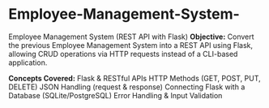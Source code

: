 # Employee-Management-System-
Employee Management System (REST API with Flask)
**Objective:**
Convert the previous Employee Management System into a REST API using Flask, allowing CRUD operations via HTTP requests instead of a CLI-based application.

**Concepts Covered:**
Flask & RESTful APIs
HTTP Methods (GET, POST, PUT, DELETE)
JSON Handling (request & response)
Connecting Flask with a Database (SQLite/PostgreSQL)
Error Handling & Input Validation
